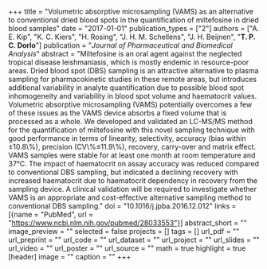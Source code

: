 +++
title = "Volumetric absorptive microsampling (VAMS) as an alternative to conventional dried blood spots in the quantification of miltefosine in dried blood samples"
date = "2017-01-01"
publication_types = ["2"]
authors = ["A. E. Kip", "K. C. Kiers", "H. Rosing", "J. H. M. Schellens", "J. H. Beijnen", "**T. P. C. Dorlo**"]
publication = "_Journal of Pharmaceutical and Biomedical Analysis_"
abstract = "Miltefosine is an oral agent against the neglected tropical disease leishmaniasis, which is mostly endemic in resource-poor areas. Dried blood spot (DBS) sampling is an attractive alternative to plasma sampling for pharmacokinetic studies in these remote areas, but introduces additional variability in analyte quantification due to possible blood spot inhomogeneity and variability in blood spot volume and haematocrit values. Volumetric absorptive microsampling (VAMS) potentially overcomes a few of these issues as the VAMS device absorbs a fixed volume that is processed as a whole. We developed and validated an LC-MS/MS method for the quantification of miltefosine with this novel sampling technique with good performance in terms of linearity, selectivity, accuracy (bias within ±10.8\\%), precision (CV\\%≤11.9\\%), recovery, carry-over and matrix effect. VAMS samples were stable for at least one month at room temperature and 37°C. The impact of haematocrit on assay accuracy was reduced compared to conventional DBS sampling, but indicated a declining recovery with increased haematocrit due to haematocrit dependency in recovery from the sampling device. A clinical validation will be required to investigate whether VAMS is an appropriate and cost-effective alternative sampling method to conventional DBS sampling."
doi = "10.1016/j.jpba.2016.12.012"
links = [{name = "PubMed", url = "https://www.ncbi.nlm.nih.gov/pubmed/28033553"}]
abstract_short = ""
image_preview = ""
selected = false
projects = []
tags = []
url_pdf = ""
url_preprint = ""
url_code = ""
url_dataset = ""
url_project = ""
url_slides = ""
url_video = ""
url_poster = ""
url_source = ""
math = true
highlight = true
[header]
image = ""
caption = ""
+++
